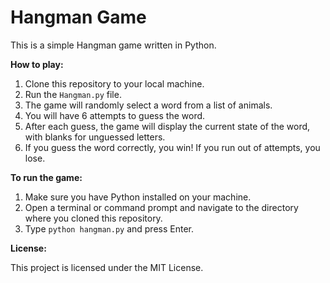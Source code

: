 # Hangman Game

This is a simple Hangman game written in Python.

**How to play:**

1. Clone this repository to your local machine.
2. Run the `Hangman.py` file.
3. The game will randomly select a word from a list of animals.
4. You will have 6 attempts to guess the word.
5. After each guess, the game will display the current state of the word, with blanks for unguessed letters.
6. If you guess the word correctly, you win! If you run out of attempts, you lose.

**To run the game:**

1. Make sure you have Python installed on your machine.
2. Open a terminal or command prompt and navigate to the directory where you cloned this repository.
3. Type `python hangman.py` and press Enter.

**License:**

This project is licensed under the MIT License.
